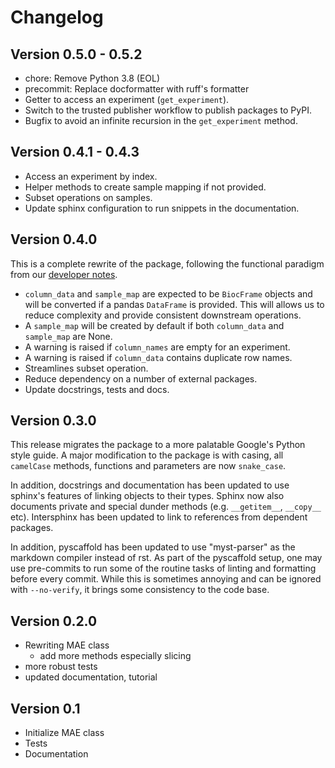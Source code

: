 # Changelog

## Version 0.5.0 - 0.5.2

- chore: Remove Python 3.8 (EOL)
- precommit: Replace docformatter with ruff's formatter
- Getter to access an experiment (`get_experiment`).
- Switch to the trusted publisher workflow to publish packages to PyPI.
- Bugfix to avoid an infinite recursion in the `get_experiment` method.

## Version 0.4.1 - 0.4.3

- Access an experiment by index.
- Helper methods to create sample mapping if not provided.
- Subset operations on samples.
- Update sphinx configuration to run snippets in the documentation.

## Version 0.4.0

This is a complete rewrite of the package, following the functional paradigm from our [developer notes](https://github.com/BiocPy/developer_guide#use-functional-discipline).

- `column_data` and `sample_map` are expected to be `BiocFrame` objects and will be converted if a pandas `DataFrame` is provided. This will allows us to reduce complexity and provide consistent downstream operations.
- A `sample_map` will be created by default if both `column_data` and `sample_map` are None.
- A warning is raised if `column_names` are empty for an experiment.
- A warning is raised if `column_data` contains duplicate row names.
- Streamlines subset operation.
- Reduce dependency on a number of external packages.
- Update docstrings, tests and docs.

## Version 0.3.0

This release migrates the package to a more palatable Google's Python style guide. A major modification to the package is with casing, all `camelCase` methods, functions and parameters are now `snake_case`.

In addition, docstrings and documentation has been updated to use sphinx's features of linking objects to their types. Sphinx now also documents private and special dunder methods (e.g. `__getitem__`, `__copy__` etc). Intersphinx has been updated to link to references from dependent packages.

In addition, pyscaffold has been updated to use "myst-parser" as the markdown compiler instead of rst.
As part of the pyscaffold setup, one may use pre-commits to run some of the routine tasks of linting and formatting before every commit. While this is sometimes annoying and can be ignored with `--no-verify`, it brings some consistency to the code base.

## Version 0.2.0

- Rewriting MAE class
  - add more methods especially slicing
- more robust tests
- updated documentation, tutorial

## Version 0.1

- Initialize MAE class
- Tests
- Documentation
